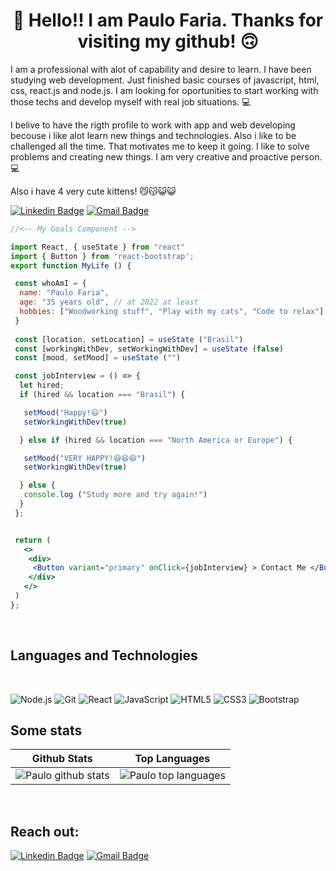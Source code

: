 <h1 align="center">🙂 Hello!! I am Paulo Faria. Thanks for visiting my github! 🙃</h1>

<p align="Left">
I am a professional with alot of capability and desire to learn. I have been studying web development. Just finished basic courses of javascript, html, css, react.js and node.js. I am looking for oportunities to start working with those techs and develop myself with real job situations. 💻 
</p>
<p align="Left"> 
 I belive to have the rigth profile to work with app and web developing becouse i like alot learn new things and technologies. Also i like to be challenged all the time. That motivates me to keep it going. I like to solve problems and creating new things. 
I am very creative and proactive person. 💻
</p>
<p align="Left"> 
 Also i have 4 very cute kittens! 😼😽😺😺
</p>

<div align="Left">
 
[![Linkedin Badge](https://img.shields.io/badge/-PauloFaria-blue?style=flat-square&logo=Linkedin&logoColor=white&link=https://www.linkedin.com/in/paulo-faria/)](https://www.linkedin.com/in/paulo-faria-a2ba65235/)
[![Gmail Badge](https://img.shields.io/badge/-santos.paulo.rf@gmail.com-c14438?style=flat-square&logo=Gmail&logoColor=white&link=mailto:santos.paulo.rf@gmail.com)](mailto:santos.paulo.rf@gmail.com)
 
 ```jsx
//<-- My Goals Component --> 
 
import React, { useState } from "react"
import { Button } from 'react-bootstrap';
export function MyLife () {
 
  const whoAmI = {
   name: "Paulo Faria",
   age: "35 years old", // at 2022 at least
   hobbies: ["Woodworking stuff", "Play with my cats", "Code to relax"]
  }
  
  const [location, setLocation] = useState ("Brasil")
  const [workingWithDev, setWorkingWithDev] = useState (false)
  const [mood, setMood] = useState ("")
 
  const jobInterview = () => {
   let hired;
   if (hired && location === "Brasil") {
 
    setMood("Happy!😃")
    setWorkingWithDev(true)
 
   } else if (hired && location === "North America or Europe") {
 
    setMood("VERY HAPPY!😆😆😆")
    setWorkingWithDev(true)
 
   } else {
    console.log ("Study more and try again!") 
   }
  };
 
 
  return (
    <>
     <div>
      <Button variant="primary" onClick={jobInterview} > Contact Me </Button> 
     </div>
    </>
  )
};
```  
</div>

<br/>

## Languages and Technologies
 <br/>

![Node.js](https://img.shields.io/badge/-Node.js-000?&logo=node.js)
![Git](https://img.shields.io/badge/-Git-black?style=flat-square&logo=git)
![React](https://img.shields.io/badge/-React-000?&logo=React)
![JavaScript](https://img.shields.io/badge/-JavaScript-000?&logo=JavaScript)
![HTML5](https://img.shields.io/badge/-HTML5-E34F26?style=flat-square&logo=html5&logoColor=white)
![CSS3](https://img.shields.io/badge/-CSS3-1572B6?style=flat-square&logo=css3)
![Bootstrap](https://img.shields.io/badge/-Bootstrap-563D7C?style=flat-square&logo=bootstrap)
 <br/>

## Some stats
 
| Github Stats | Top Languages |
| --- | --- |
| ![Paulo github stats](https://github-readme-stats.vercel.app/api?username=SantosPauloRF&show_icons=true&title_color=9805e8&icon_color=9805e8&text_color=9f9f9f&bg_color=151515&count_private=true) | ![Paulo top languages](https://github-readme-stats.vercel.app/api/top-langs/?username=SantosPauloRF&show_icons=true&title_color=9805e8&icon_color=f9805e8&text_color=9f9f9f&bg_color=151515&count_private=true&layout=compact) |
 
<br/>
 
## Reach out:

  
[![Linkedin Badge](https://img.shields.io/badge/-PauloFaria-blue?style=flat-square&logo=Linkedin&logoColor=white&link=https://www.linkedin.com/in/paulo-faria/)](https://www.linkedin.com/in/paulo-faria-a2ba65235/)
[![Gmail Badge](https://img.shields.io/badge/-santos.paulo.rf@gmail.com-c14438?style=flat-square&logo=Gmail&logoColor=white&link=mailto:santos.paulo.rf@gmail.com)](mailto:santos.paulo.rf@gmail.com)  
